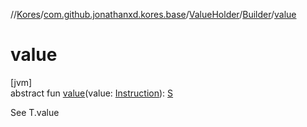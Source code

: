 //[Kores](../../../../index.md)/[com.github.jonathanxd.kores.base](../../index.md)/[ValueHolder](../index.md)/[Builder](index.md)/[value](value.md)

# value

[jvm]\
abstract fun [value](value.md)(value: [Instruction](../../../com.github.jonathanxd.kores/-instruction/index.md)): [S](index.md)

See T.value
